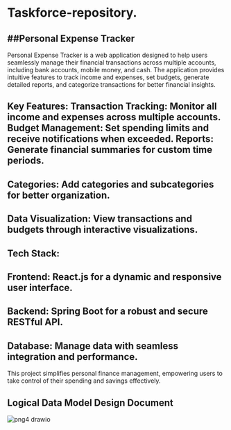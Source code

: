 # Taskforce-repository.

##Personal Expense Tracker
-----------------------
Personal Expense Tracker is a web application designed to help users seamlessly manage their financial transactions across multiple accounts, including bank accounts, mobile money, and cash. The application provides intuitive features to track income and expenses, set budgets, generate detailed reports, and categorize transactions for better financial insights.

Key Features:
Transaction Tracking: Monitor all income and expenses across multiple accounts.
Budget Management: Set spending limits and receive notifications when exceeded.
Reports: Generate financial summaries for custom time periods.
-------
Categories: Add categories and subcategories for better organization.
---------
Data Visualization: View transactions and budgets through interactive visualizations.
------------------
Tech Stack:
----------
Frontend: React.js for a dynamic and responsive user interface.
-------
Backend: Spring Boot for a robust and secure RESTful API.
------
Database: Manage data with seamless integration and performance.
-------
This project simplifies personal finance management, empowering users to take control of their spending and savings effectively.


Logical Data Model Design Document
---------------------------------


![png4 drawio](https://github.com/user-attachments/assets/9b98e44b-d0ce-45e2-aadf-3586f603a742)
